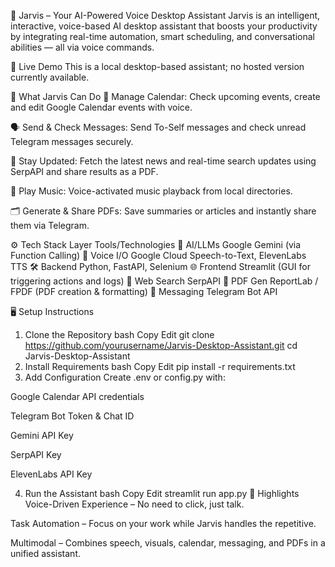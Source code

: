 🤖 Jarvis – Your AI-Powered Voice Desktop Assistant
Jarvis is an intelligent, interactive, voice-based AI desktop assistant that boosts your productivity by integrating real-time automation, smart scheduling, and conversational abilities — all via voice commands.

🚀 Live Demo
This is a local desktop-based assistant; no hosted version currently available.

🧠 What Jarvis Can Do
📅 Manage Calendar: Check upcoming events, create and edit Google Calendar events with voice.

🗣️ Send & Check Messages: Send To-Self messages and check unread Telegram messages securely.

📰 Stay Updated: Fetch the latest news and real-time search updates using SerpAPI and share results as a PDF.

🎵 Play Music: Voice-activated music playback from local directories.

🗂️ Generate & Share PDFs: Save summaries or articles and instantly share them via Telegram.

⚙️ Tech Stack
Layer	Tools/Technologies
🧠 AI/LLMs	Google Gemini (via Function Calling)
🎤 Voice I/O	Google Cloud Speech-to-Text, ElevenLabs TTS
🛠️ Backend	Python, FastAPI, Selenium
🌐 Frontend	Streamlit (GUI for triggering actions and logs)
🔎 Web Search	SerpAPI
🧾 PDF Gen	ReportLab / FPDF (PDF creation & formatting)
📩 Messaging	Telegram Bot API

🖥️ Setup Instructions
1. Clone the Repository
bash
Copy
Edit
git clone https://github.com/yourusername/Jarvis-Desktop-Assistant.git
cd Jarvis-Desktop-Assistant
2. Install Requirements
bash
Copy
Edit
pip install -r requirements.txt
3. Add Configuration
Create .env or config.py with:

Google Calendar API credentials

Telegram Bot Token & Chat ID

Gemini API Key

SerpAPI Key

ElevenLabs API Key

4. Run the Assistant
bash
Copy
Edit
streamlit run app.py
🎯 Highlights
Voice-Driven Experience – No need to click, just talk.

Task Automation – Focus on your work while Jarvis handles the repetitive.

Multimodal – Combines speech, visuals, calendar, messaging, and PDFs in a unified assistant.

